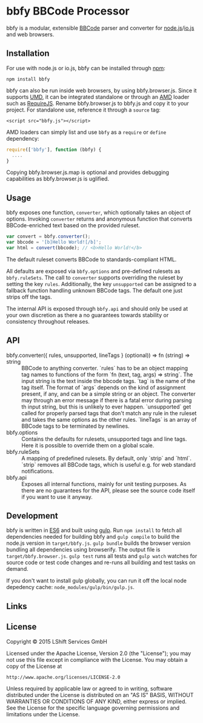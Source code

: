 bbfy BBCode Processor
=====================

bbfy is a modular, extensible [BBCode] parser and converter for
[node.js]/[io.js] and web browsers.

Installation
------------

For use with node.js or io.js, bbfy can be installed through [npm]:

    npm install bbfy

bbfy can also be run inside web browsers, by using bbfy.browser.js. Since it
supports [UMD], it can be integrated standalone or through an [AMD] loader such
as [RequireJS]. Rename bbfy.browser.js to bbfy.js and copy it to your project.
For standalone use, reference it through a `source` tag:

    <script src="bbfy.js"></script>

AMD loaders can simply list and use `bbfy` as a `require` or `define`
dependency:

```javascript
require(['bbfy'], function (bbfy) {
  ....
}
```

Copying bbfy.browser.js.map is optional and provides debugging capabilities as
bbfy.browser.js is uglified.

Usage
-----

bbfy exposes one function, `converter`, which optionally takes an object of
options. Invoking `converter` returns and anonymous function that converts
BBCode-enriched text based on the provided ruleset.

```javascript
var convert = bbfy.converter();
var bbcode = '[b]Hello World![/b]';
var html = convert(bbcode); // <b>Hello World!</b>
```

The default ruleset converts BBCode to standards-compliant HTML.

All defaults are exposed via `bbfy.options` and pre-defined rulesets as
`bbfy.ruleSets`. The call to `converter` supports overriding the ruleset by
setting the key `rules`. Additionally, the key `unsupported` can be assigned to
a fallback function handling unknown BBCode tags. The default one just strips
off the tags.

The internal API is exposed through `bbfy.api` and should only be used at your
own discretion as there a no guarantees towards stability or consistency
throughout releases.

API
---

<dl>
<dt>bbfy.converter({ rules, unsupported, lineTags } (optional)) => fn (string) => string</dt>
<dd>BBCode to anything converter. `rules` has to be an object mapping tag names
to functions of the form `fn (text, tag, args) => string`. The input string is the text
inside the bbcode tags. `tag` is the name of the tag itself. The format of
`args` depends on the kind of assignment present, if any, and can be a simple
string or an object. The converter may through an error message if there is a
fatal error during parsing th input string, but this is unlikely to ever
happen. `unsupported` get called for properly parsed tags that don't match any
rule in the ruleset and takes the same options as the other rules. `lineTags` is
an array of BBCode tags to be terminated by newlines.</dd>

<dt>bbfy.options</dt>
<dd>Contains the defaults for rulesets, unsupported tags and line tags. Here it
is possible to override them on a global scale.</dd>

<dt>bbfy.ruleSets</dt>
<dd>A mapping of predefined rulesets. By default, only `strip` and
`html`. `strip` removes all BBCode tags, which is useful e.g. for web standard
notifications.</dd>

<dt>bbfy.api</dt>
<dd>Exposes all internal functions, mainly for unit testing purposes. As there
are no guarantees for the API, please see the source code itself if you want to
use it anyway.</dd>
</dl>

Development
-----------

bbfy is written in [ES6] and built using [gulp]. Run `npm install` to fetch all
dependencies needed for building bbfy and `gulp compile` to build the node.js
version in `target/bbfy.js`. `gulp bundle` builds the browser version bundling
all dependencies using browserify. The output file is `target/bbfy.browser.js`.
`gulp test` runs all tests and `gulp watch` watches for source code or test code
changes and re-runs all building and test tasks on demand.

If you don't want to install gulp globally, you can run it off the local node
depedency cache: `node_modules/gulp/bin/gulp.js`.

Links
-----

[BBCode]: http://bbcode.org/
[node.js]: https://nodejs.org/
[io.js]: https://iojs.org/
[npm]: https://www.npmjs.com/
[UMD]: https://github.com/umdjs/umd
[AMD]: https://github.com/amdjs/amdjs-api/blob/master/AMD.md
[RequireJS]: http://requirejs.org/
[ES6]: http://es6-features.org/
[gulp]: http://gulpjs.com/

License
-------

Copyright © 2015 LShift Services GmbH

Licensed under the Apache License, Version 2.0 (the "License");
you may not use this file except in compliance with the License.
You may obtain a copy of the License at

    http://www.apache.org/licenses/LICENSE-2.0

Unless required by applicable law or agreed to in writing, software
distributed under the License is distributed on an "AS IS" BASIS,
WITHOUT WARRANTIES OR CONDITIONS OF ANY KIND, either express or implied.
See the License for the specific language governing permissions and
limitations under the License.
